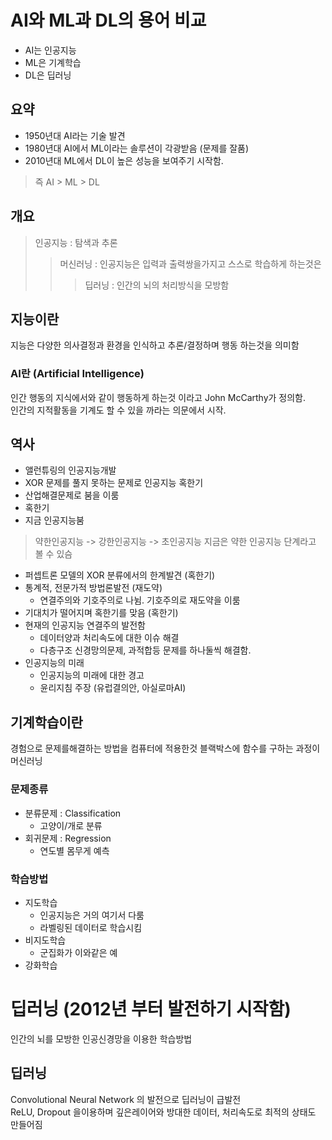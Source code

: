 # AI와 ML과 DL의 용어 비교
- AI는 인공지능
- ML은 기계학습
- DL은 딥러닝

## 요약
- 1950년대 AI라는 기술 발견
- 1980년대 AI에서 ML이라는 솔루션이 각광받음 (문제를 잘품)
- 2010년대 ML에서 DL이 높은 성능을 보여주기 시작함.

> 즉 AI > ML > DL

## 개요 
> 인공지능 : 탐색과 추론
> > 머신러닝 : 인공지능은 입력과 출력쌍을가지고 스스로 학습하게 하는것은 
> > > 딥러닝 : 인간의 뇌의 처리방식을 모방함 

## 지능이란
지능은 다양한 의사결정과 환경을 인식하고 추론/결정하며 행동 하는것을 의미함  

### AI란 (Artificial Intelligence)
인간 행동의 지식에서와 같이 행동하게 하는것 이라고 John McCarthy가 정의함.  
인간의 지적활동을 기계도 할 수 있을 까라는 의문에서 시작.

## 역사
- 앨런튜링의 인공지능개발
- XOR 문제를 풀지 못하는 문제로 인공지능 혹한기
- 산업해결문제로 붐을 이룸
- 혹한기
- 지금 인공지능붐

> 약한인공지능 -> 강한인공지능 -> 초인공지능
지금은 약한 인공지능 단계라고 볼 수 있슴

- 퍼셉트론 모델의 XOR 분류에서의 한계발견 (혹한기)
- 통계적, 전문가적 방법론발전 (재도약)
    - 연결주의와 기호주의로 나뉨. 기호주의로 재도약을 이룸
- 기대치가 떨어지며 혹한기를 맞음 (혹한기)
- 현재의 인공지능 연결주의 발전함
    - 데이터양과 처리속도에 대한 이슈 해결
    - 다층구조 신경망의문제, 과적합등 문제를 하나둘씩 해결함.
- 인공지능의 미래
    - 인공지능의 미래에 대한 경고
    - 윤리지침 주장 (유럽결의안, 아실로마AI)

## 기계학습이란
경험으로 문제를해결하는 방법을 컴퓨터에 적용한것 
블랙박스에 함수를 구하는 과정이 머신러닝 

### 문제종류
- 분류문제 : Classification
    - 고양이/개로 분류
- 회귀문제 : Regression
    - 연도별 몸무게 예측
    
### 학습방법
- 지도학습
    - 인공지능은 거의 여기서 다룸
    - 라벨링된 데이터로 학습시킴
- 비지도학습
    - 군집화가 이와같은 예
- 강화학습

# 딥러닝 (2012년 부터 발전하기 시작함)
인간의 뇌를 모방한 인공신경망을 이용한 학습방법

## 딥러닝
Convolutional Neural Network 의 발전으로 딥러닝이 급발전  
ReLU, Dropout 을이용하며 깊은레이어와 방대한 데이터, 처리속도로 최적의 상태도 만들어짐  


